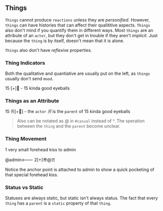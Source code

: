 ## Things
`Things` cannot produce `reactions` unless they are _personified_.  However, `things` can have histories that can affect their qualititive aspects.  `Things` also don't mind if you quantify them in different ways.  Most `things` are an attribute of an `actor`, but they don't get in trouble if they aren't _implicit_. Just because the `thing` is by itself, doesn't mean that it is alone.

`Things` also don't have _reflexive_ properties.

### Thing Indicators
Both the qualitative and quantiative are usually put on the left, as `things` usually don't send `mood`.

15 [+]👀 - 15 kinda good eyeballs

### Things as an Attribute 
15 ☴[+👀] - the `actor` _☴_ is the `parent` of 15 kinda good eyeballs 

> Also can be notated as @ in `#casual` instead of ^.  The speration between the `thing` and the `parent` become unclear.

### Thing Movement
1 very small forehead kiss to admin

@admin<--- 2[+]〠@☴

Notice the anchor point is attached to admin to show a quick pocketing of that special forehead kiss.

### Status vs Static
Statuses are always static, but static isn't always status.  The fact that every `thing` has a `parent` is a `static` property of that `thing`.